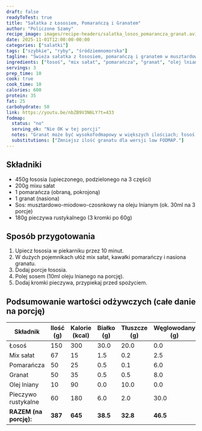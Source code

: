 ```yaml
---
draft: false
readyToTest: true
title: "Sałatka z Łososiem, Pomarańczą i Granatem"
author: "Policzone Szamy"
recipe_image: images/recipe-headers/salatka_losos_pomarancza_granat.avif
date: 2025-11-01T12:00:00-00:00
categories: ["salatki"]
tags: ["szybkie", "ryby", "śródziemnomorska"]
tagline: "Świeża sałatka z łososiem, pomarańczą i granatem w musztardowym sosie."
ingredients: ["łosoś", "mix sałat", "pomarańcza", "granat", "olej lniany", "pieczywo rustykalne"]
servings: 3
prep_time: 10
cook: true
cook_time: 10
calories: 600
protein: 35
fat: 25
carbohydrate: 50
link: https://youtu.be/nbZB9V3N6LY?t=433
fodmap:
  status: "no"
  serving_ok: "Nie OK w tej porcji"
  notes: "Granat może być wysokofodmapowy w większych ilościach; łosoś, sałata i pomarańcza są bezpieczne."
  substitutions: ["Zmniejsz ilość granatu dla wersji low FODMAP."]
---
```


## Składniki
*   450g łososia (upieczonego, podzielonego na 3 części)
*   200g mixu sałat
*   1 pomarańcza (obraną, pokrojoną)
*   1 granat (nasiona)
*   Sos: musztardowo-miodowo-czosnkowy na oleju lnianym (ok. 30ml na 3 porcje)
*   180g pieczywa rustykalnego (3 kromki po 60g)

## Sposób przygotowania
1. Upiecz łososia w piekarniku przez 10 minut.
2. W dużych pojemnikach ułóż mix sałat, kawałki pomarańczy i nasiona granatu.
3. Dodaj porcje łososia.
4. Polej sosem (10ml oleju lnianego na porcję).
5. Dodaj kromki pieczywa, przypiekaj przed spożyciem.

## Podsumowanie wartości odżywczych (całe danie na porcję)

| Składnik              | Ilość (g) | Kalorie (kcal) | Białko (g) | Tłuszcze (g) | Węglowodany (g) |
|-----------------------|-----------|----------------|------------|--------------|-----------------|
| Łosoś                 | 150       | 300            | 30.0       | 20.0         | 0.0             |
| Mix sałat             | 67        | 15             | 1.5        | 0.2          | 2.5             |
| Pomarańcza            | 50        | 25             | 0.5        | 0.1          | 6.0             |
| Granat                | 50        | 35             | 0.5        | 0.5          | 8.0             |
| Olej lniany           | 10        | 90             | 0.0        | 10.0         | 0.0             |
| Pieczywo rustykalne   | 60        | 180            | 6.0        | 2.0          | 30.0            |
| **RAZEM (na porcję):**| **387**   | **645**        | **38.5**   | **32.8**     | **46.5**        |
